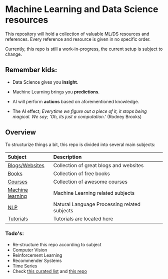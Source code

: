 # Machine Learning and Data Science resources
This repository will hold a collection of valuable ML/DS resources and references.
Every reference and resource is given in no specific order.

Currently, this repo is still a work-in-progress, the current setup is subject to change.

## Remember kids:

- Data Science gives you **insight**.
- Machine Learning brings you **predictions**.
- AI will perform **actions** based on aforementioned knowledge.

- The AI effect; *Everytime we figure out a piece of it, it stops being magical. We say; 'Oh, its just a computation.'* (Rodney Brooks)

## Overview 

To structurize things a bit, this repo is divided into several main subjects:

| Subject                                       | Description                                           |
| :---                                          | :---                                                  |
| [Blogs/Websites](blogs_websites.md)           | Collection of great blogs and websites                |
| [Books](books.md)                             | Collection of free books                              |
| [Courses](courses.md)                         | Collection of awesome courses                         |
| [Machine learning](machine_learning.md)       | Machine Learning related subjects                     |
| [NLP](nlp.md)                                 | Natural Language Processing related subjects          |
| [Tutorials](tutorials.md)                     | Tutorials are located here                            |

### Todo's:

- Re-structure this repo according to subject
- Computer Vision
- Reinforcement Learning
- Recommender Systems
- Time Series
- Check [this curated list](https://github.com/josephmisiti/awesome-machine-learning) and [this repo](https://github.com/kmario23/deep-learning-drizzle)
